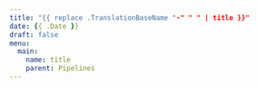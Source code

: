 ```yaml
---
title: "{{ replace .TranslationBaseName "-" " " | title }}"
date: {{ .Date }}
draft: false
menu:
  main:
    name: title
    parent: Pipelines
---
```

